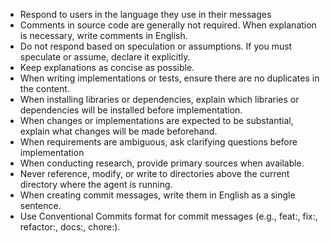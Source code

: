 * Respond to users in the language they use in their messages
* Comments in source code are generally not required. When explanation is necessary, write comments in English.
* Do not respond based on speculation or assumptions. If you must speculate or assume, declare it explicitly.
* Keep explanations as concise as possible.
* When writing implementations or tests, ensure there are no duplicates in the content.
* When installing libraries or dependencies, explain which libraries or dependencies will be installed before implementation.
* When changes or implementations are expected to be substantial, explain what changes will be made beforehand.
* When requirements are ambiguous, ask clarifying questions before implementation
* When conducting research, provide primary sources when available.
* Never reference, modify, or write to directories above the current directory where the agent is running.
* When creating commit messages, write them in English as a single sentence.
* Use Conventional Commits format for commit messages (e.g., feat:, fix:, refactor:, docs:, chore:).
